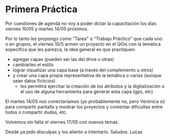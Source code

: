 # Primera Práctica

  Por cuestiones de agenda no voy a poder dictar la capacitación los días viernes 10/05 y martes 14/05 próximos.

  Por lo tanto les propongo como "Tarea" o "Trabajo Práctico" que cada uno o en grupos, el viernes 10/5 armen un proyecto en el QGis con la temática específica que les parezca, la idea general es que practiquen:

 - agregar capas (pueden ser las del drive u otras)
 - cambiarles el estilo
 - lograr visualizar una capa base (a través del complemento u otros)
 - y crear una capa propia representativa de la temática o varias (aunque sean datos ficticios)
    * les permitirá ejercitar la creación de los atributos y la digitalización o el uso de alguna herramienta para generar esta capa (gps, etc) 

  El martes 14/05 nos conectaríamos (yo probablemente no, pero Verónica si) para compartir pantalla y mostrar los proyectos y comentar dificultas entre todos o compartir dudas, etc.

  Volvemos sin falta el viernes 17/05 con nuevos temas.

Desde ya pido disculpas y los aliento a intentarlo. 
Saludos. 
Lucas
